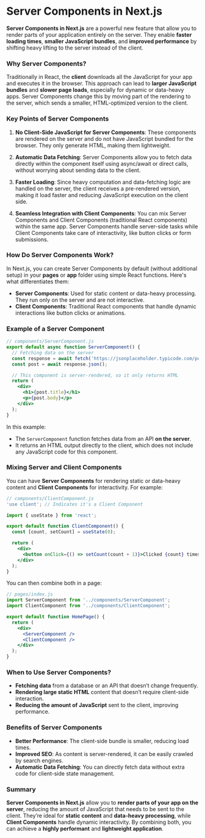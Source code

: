 # Server Components in Next.js

**Server Components in Next.js** are a powerful new feature that allow you to render parts of your application entirely on the server. They enable **faster loading times**, **smaller JavaScript bundles**, and **improved performance** by shifting heavy lifting to the server instead of the client.

### Why Server Components?

Traditionally in React, the **client** downloads all the JavaScript for your app and executes it in the browser. This approach can lead to **larger JavaScript bundles** and **slower page loads**, especially for dynamic or data-heavy apps. Server Components change this by moving part of the rendering to the server, which sends a smaller, HTML-optimized version to the client.

### Key Points of Server Components

1. **No Client-Side JavaScript for Server Components**: These components are rendered on the server and do not have JavaScript bundled for the browser. They only generate HTML, making them lightweight.

2. **Automatic Data Fetching**: Server Components allow you to fetch data directly within the component itself using async/await or direct calls, without worrying about sending data to the client.

3. **Faster Loading**: Since heavy computation and data-fetching logic are handled on the server, the client receives a pre-rendered version, making it load faster and reducing JavaScript execution on the client side.

4. **Seamless Integration with Client Components**: You can mix Server Components and Client Components (traditional React components) within the same app. Server Components handle server-side tasks while Client Components take care of interactivity, like button clicks or form submissions.

### How Do Server Components Work?

In Next.js, you can create Server Components by default (without additional setup) in your **pages** or **app** folder using simple React functions. Here's what differentiates them:

- **Server Components**: Used for static content or data-heavy processing. They run only on the server and are not interactive.
- **Client Components**: Traditional React components that handle dynamic interactions like button clicks or animations.

### Example of a Server Component

```jsx
// components/ServerComponent.js
export default async function ServerComponent() {
  // Fetching data on the server
  const response = await fetch('https://jsonplaceholder.typicode.com/posts/1');
  const post = await response.json();

  // This component is server-rendered, so it only returns HTML
  return (
    <div>
      <h1>{post.title}</h1>
      <p>{post.body}</p>
    </div>
  );
}
```

In this example:
- The `ServerComponent` function fetches data from an API **on the server**.
- It returns an HTML output directly to the client, which does not include any JavaScript code for this component.

### Mixing Server and Client Components

You can have **Server Components** for rendering static or data-heavy content and **Client Components** for interactivity. For example:

```jsx
// components/ClientComponent.js
'use client'; // Indicates it's a Client Component

import { useState } from 'react';

export default function ClientComponent() {
  const [count, setCount] = useState(0);

  return (
    <div>
      <button onClick={() => setCount(count + 1)}>Clicked {count} times</button>
    </div>
  );
}
```

You can then combine both in a page:

```jsx
// pages/index.js
import ServerComponent from '../components/ServerComponent';
import ClientComponent from '../components/ClientComponent';

export default function HomePage() {
  return (
    <div>
      <ServerComponent />
      <ClientComponent />
    </div>
  );
}
```

### When to Use Server Components?

- **Fetching data** from a database or an API that doesn’t change frequently.
- **Rendering large static HTML** content that doesn’t require client-side interaction.
- **Reducing the amount of JavaScript** sent to the client, improving performance.

### Benefits of Server Components

- **Better Performance**: The client-side bundle is smaller, reducing load times.
- **Improved SEO**: As content is server-rendered, it can be easily crawled by search engines.
- **Automatic Data Fetching**: You can directly fetch data without extra code for client-side state management.

### Summary

**Server Components in Next.js** allow you to **render parts of your app on the server**, reducing the amount of JavaScript that needs to be sent to the client. They’re ideal for **static content** and **data-heavy processing**, while **Client Components** handle dynamic interactivity. By combining both, you can achieve a **highly performant** and **lightweight application**.
